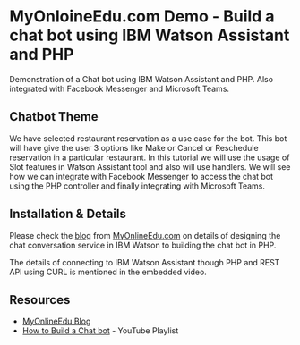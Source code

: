 # MyOnloineEdu.com Demo - Build a chat bot using IBM Watson Assistant and PHP
Demonstration of a Chat bot using IBM Watson Assistant and PHP. Also integrated with Facebook Messenger and Microsoft Teams.


## Chatbot Theme
We have selected restaurant reservation as a use case for the bot. This bot will have give the user 3 options like Make or Cancel or Reschedule reservation in a particular restaurant. In this tutorial we will use the usage of Slot features in Watson Assistant tool and also will use handlers. We will see how we can integrate with Facebook Messenger to access the chat bot using the PHP controller and finally integrating with Microsoft Teams.

## Installation & Details
Please check the [blog](https://www.myonlineedu.com/blog/view/11/create-a-chatbot-using-ibm-watson-assistant-and-php) from [MyOnlineEdu.com](https://www.myonlineedu.com) on details of designing the chat conversation service in IBM Watson to building the chat bot in PHP. 

The details of connecting to IBM Watson Assistant though PHP and REST API using CURL is mentioned in the embedded video.

## Resources

* [MyOnlineEdu Blog](https://www.myonlineedu.com/blog/view/11/create-a-chatbot-using-ibm-watson-assistant-and-php)
* [How to Build a Chat bot](https://www.youtube.com/watch?v=NDKIb_PlHH4&list=PL7z3k5PveBaHeFvhKttnXia72sRImgduq) - YouTube Playlist

